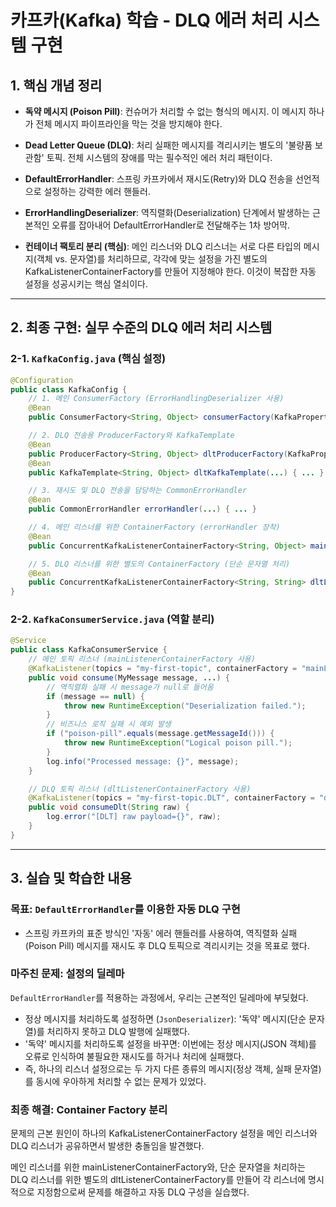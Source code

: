 # 카프카(Kafka) 학습 - DLQ 에러 처리 시스템 구현

## 1. 핵심 개념 정리
- **독약 메시지 (Poison Pill)**: 컨슈머가 처리할 수 없는 형식의 메시지. 이 메시지 하나가 전체 메시지 파이프라인을 막는 것을 방지해야 한다.

- **Dead Letter Queue (DLQ)**: 처리 실패한 메시지를 격리시키는 별도의 '불량품 보관함' 토픽. 전체 시스템의 장애를 막는 필수적인 에러 처리 패턴이다.

- **DefaultErrorHandler**: 스프링 카프카에서 재시도(Retry)와 DLQ 전송을 선언적으로 설정하는 강력한 에러 핸들러.

- **ErrorHandlingDeserializer**: 역직렬화(Deserialization) 단계에서 발생하는 근본적인 오류를 잡아내어 DefaultErrorHandler로 전달해주는 1차 방어막.

- **컨테이너 팩토리 분리 (핵심)**: 메인 리스너와 DLQ 리스너는 서로 다른 타입의 메시지(객체 vs. 문자열)를 처리하므로, 각각에 맞는 설정을 가진 별도의 KafkaListenerContainerFactory를 만들어 지정해야 한다. 이것이 복잡한 자동 설정을 성공시키는 핵심 열쇠이다.

---
## 2. 최종 구현: 실무 수준의 DLQ 에러 처리 시스템

### 2-1. `KafkaConfig.java` (핵심 설정)
```java
@Configuration
public class KafkaConfig {
    // 1. 메인 ConsumerFactory (ErrorHandlingDeserializer 사용)
    @Bean
    public ConsumerFactory<String, Object> consumerFactory(KafkaProperties props) { ... }

    // 2. DLQ 전송용 ProducerFactory와 KafkaTemplate
    @Bean
    public ProducerFactory<String, Object> dltProducerFactory(KafkaProperties properties) { ... }
    @Bean
    public KafkaTemplate<String, Object> dltKafkaTemplate(...) { ... }

    // 3. 재시도 및 DLQ 전송을 담당하는 CommonErrorHandler
    @Bean
    public CommonErrorHandler errorHandler(...) { ... }

    // 4. 메인 리스너를 위한 ContainerFactory (errorHandler 장착)
    @Bean
    public ConcurrentKafkaListenerContainerFactory<String, Object> mainListenerContainerFactory(...) { ... }

    // 5. DLQ 리스너를 위한 별도의 ContainerFactory (단순 문자열 처리)
    @Bean
    public ConcurrentKafkaListenerContainerFactory<String, String> dltListenerContainerFactory(...) { ... }
}
```

### 2-2. `KafkaConsumerService.java` (역할 분리)
```java
@Service
public class KafkaConsumerService {
    // 메인 토픽 리스너 (mainListenerContainerFactory 사용)
    @KafkaListener(topics = "my-first-topic", containerFactory = "mainListenerContainerFactory")
    public void consume(MyMessage message, ...) {
        // 역직렬화 실패 시 message가 null로 들어옴
        if (message == null) {
            throw new RuntimeException("Deserialization failed.");
        }
        // 비즈니스 로직 실패 시 예외 발생
        if ("poison-pill".equals(message.getMessageId())) {
            throw new RuntimeException("Logical poison pill.");
        }
        log.info("Processed message: {}", message);
    }

    // DLQ 토픽 리스너 (dltListenerContainerFactory 사용)
    @KafkaListener(topics = "my-first-topic.DLT", containerFactory = "dltListenerContainerFactory")
    public void consumeDlt(String raw) {
        log.error("[DLT] raw payload={}", raw);
    }
}
```
---
## 3. 실습 및 학습한 내용

### 목표: `DefaultErrorHandler`를 이용한 자동 DLQ 구현
- 스프링 카프카의 표준 방식인 '자동' 에러 핸들러를 사용하여, 역직렬화 실패(Poison Pill) 메시지를 재시도 후 DLQ 토픽으로 격리시키는 것을 목표로 했다.

### 마주친 문제: 설정의 딜레마
`DefaultErrorHandler`를 적용하는 과정에서, 우리는 근본적인 딜레마에 부딪혔다.
- 정상 메시지를 처리하도록 설정하면 (`JsonDeserializer`): '독약' 메시지(단순 문자열)를 처리하지 못하고 DLQ 발행에 실패했다.
- '독약' 메시지를 처리하도록 설정을 바꾸면: 이번에는 정상 메시지(JSON 객체)를 오류로 인식하여 불필요한 재시도를 하거나 처리에 실패했다.
- 즉, 하나의 리스너 설정으로는 두 가지 다른 종류의 메시지(정상 객체, 실패 문자열)를 동시에 우아하게 처리할 수 없는 문제가 있었다.

### 최종 해결: Container Factory 분리
문제의 근본 원인이 하나의 KafkaListenerContainerFactory 설정을 메인 리스너와 DLQ 리스너가 공유하면서 발생한 충돌임을 발견했다.

메인 리스너를 위한 mainListenerContainerFactory와, 단순 문자열을 처리하는 DLQ 리스너를 위한 별도의 dltListenerContainerFactory를 만들어 각 리스너에 명시적으로 지정함으로써 문제를 해결하고 자동 DLQ 구성을 실습했다.